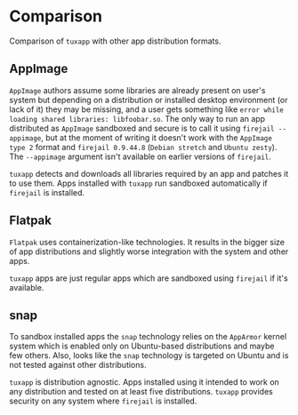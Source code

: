 # Comparison

Comparison of `tuxapp` with other app distribution formats.

## AppImage

`AppImage` authors assume some libraries are already present on user's system but depending on a distribution or installed desktop environment (or lack of it) they may be missing, and a user gets something like `error while loading shared libraries: libfoobar.so`. The only way to run an app distributed as `AppImage` sandboxed and secure is to call it using `firejail --appimage`, but at the moment of writing it doesn't work with the `AppImage type 2` format and `firejail 0.9.44.8` (`Debian stretch` and `Ubuntu zesty`). The `--appimage` argument isn't available on earlier versions of `firejail`.

`tuxapp` detects and downloads all libraries required by an app and patches it to use them. Apps installed with `tuxapp` run sandboxed automatically if `firejail` is installed.

## Flatpak

`Flatpak` uses containerization-like technologies. It results in the bigger size of app distributions and slightly worse integration with the system and other apps.

`tuxapp` apps are just regular apps which are sandboxed using `firejail` if it's available.

## snap

To sandbox installed apps the `snap` technology relies on the `AppArmor` kernel system which is enabled only on Ubuntu-based distributions and maybe few others. Also, looks like the `snap` technology is targeted on Ubuntu and is not tested against other distributions.

`tuxapp` is distribution agnostic. Apps installed using it intended to work on any distribution and tested on at least five distributions. `tuxapp` provides security on any system where `firejail` is installed.
